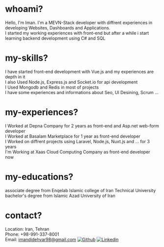 # whoami?
Hello, I'm Iman.
I'm a MEVN-Stack developer with diffrent experiences in developing Websites, Dashboards and Applications.
<br/>
I started my working experiences with front-end but after a while i start learning backend development using C# and SQL

# my-skills?
I have started front-end development with Vue.js and my experiences are depth in it
<br/>
I also Used Node.js, Express.js and Socket.io for api development
<br/>
I Used Mongodb and Redis in most of projects
<br/>
I have some experiences and informations about Seo, UI Desining, Scrum ...

# my-experiences?
I Worked at Depna Company for 2 years as front-end and Asp.net web-form developer
<br/>
I Worked at Basalam Marketplace for 1 year as front-end developer 
<br/>
I Worked on diffrent projects using Laravel, Node.js, Nuxt.js and ... for 3 years
<br/>
I'm Working at Xaas Cloud Computing Company as front-end developer now

# my-educations?
associate degree from Enqelab Islamic college of Iran Technical University
<br/>
bachelor's degree from Islamic Azad University of Iran

# contact?
Location: Iran, Tehran
<br/>
Phone: +98-991-337-8001
<br/>
Email: imandidehvar98@gmail.com
[![Github](https://img.shields.io/badge/github-blue?style=for-the-badge&logo=Github-fi&logoColor=white)](https://github.com/iman-didehvar/)
[![Linkedin](https://img.shields.io/badge/linkedin-blue?style=for-the-badge&logo=Github-fi&logoColor=white)](https://www.linkedin.com/in/iman-didehvar/)
